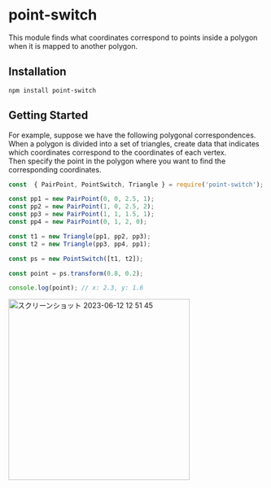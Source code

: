 # point-switch

This module finds what coordinates correspond to points inside a polygon when it is mapped to another polygon.

## Installation

```
npm install point-switch
```

## Getting Started

For example, suppose we have the following polygonal correspondences.  
When a polygon is divided into a set of triangles, create data that indicates which coordinates correspond to the coordinates of each vertex.  
Then specify the point in the polygon where you want to find the corresponding coordinates.

```js
const  { PairPoint, PointSwitch, Triangle } = require('point-switch');

const pp1 = new PairPoint(0, 0, 2.5, 1);
const pp2 = new PairPoint(1, 0, 2.5, 2);
const pp3 = new PairPoint(1, 1, 1.5, 1);
const pp4 = new PairPoint(0, 1, 2, 0);

const t1 = new Triangle(pp1, pp2, pp3);
const t2 = new Triangle(pp3, pp4, pp1);

const ps = new PointSwitch([t1, t2]);

const point = ps.transform(0.8, 0.2);

console.log(point); // x: 2.3, y: 1.6
```

<img width="356" alt="スクリーンショット 2023-06-12 12 51 45" src="https://github.com/kakufu/point-switch/assets/136052296/d0373114-7ecd-422d-a0cb-fdb4deba226e">
